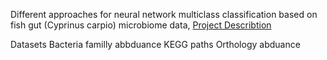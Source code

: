 Different approaches for neural network multiclass classification based on fish gut (Cyprinus carpio) microbiome data,
[Project Describtion](https://theta.edu.pl/grants/common_carp/)

Datasets 
Bacteria familly abbduance
KEGG paths 
Orthology abduance
